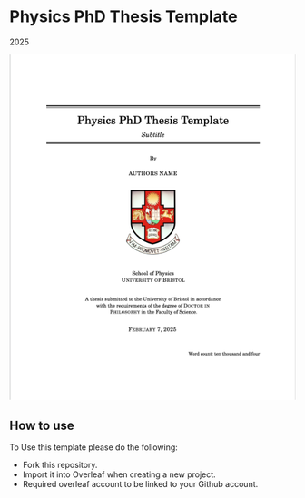 # Physics PhD Thesis Template

2025

![Physics PhD Thesis Template](Frontpage.png)

## How to use
To Use this template please do the following:
- Fork this repository.
- Import it into Overleaf when creating a new project. 
- Required overleaf account to be linked to your Github account.
